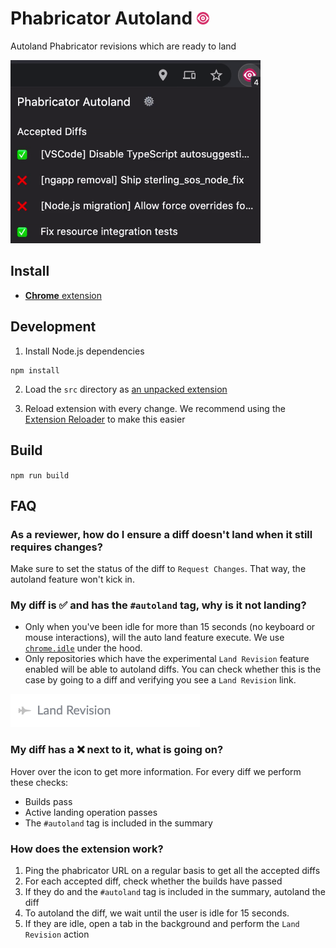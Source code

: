 # Phabricator Autoland <img src="./src/phabricator-autoland.svg" alt="Logo" width="20">

Autoland Phabricator revisions which are ready to land

<img src="./assets/phabricator-autoland-animated.gif" alt="Animated gif showing the functionality of Phabricator Autoland" width="400">

## Install

* [**Chrome** extension](https://chrome.google.com/webstore/detail/phabricator-autoland/onjafannflphlocdocbajjmnhanhhjil)

## Development

1. Install Node.js dependencies

```
npm install
```

2. Load the `src` directory as [an unpacked extension](https://webkul.com/blog/how-to-install-the-unpacked-extension-in-chrome/)

3. Reload extension with every change. We recommend using the [Extension Reloader](https://chrome.google.com/webstore/detail/extensions-reloader/fimgfedafeadlieiabdeeaodndnlbhid) to make this easier

## Build

`npm run build`


## FAQ

### As a reviewer, how do I ensure a diff doesn't land when it still requires changes?

Make sure to set the status of the diff to `Request Changes`. That way, the autoland feature won't kick in.

### My diff is ✅ and has the `#autoland` tag, why is it not landing?

* Only when you've been idle for more than 15 seconds (no keyboard or mouse interactions), will the auto land feature execute. We use [`chrome.idle`](https://developer.chrome.com/docs/extensions/reference/idle/) under the hood.
* Only repositories which have the experimental `Land Revision` feature enabled will be able to autoland diffs. You can check whether this is the case by going to a diff and verifying you see a `Land Revision` link.<br />
<img src="./assets/phabricator-land-revision-link-on-diff.png" alt="Land Revision link on a diff">

### My diff has a ❌ next to it, what is going on?

Hover over the icon to get more information. For every diff we perform these checks:
* Builds pass
* Active landing operation passes
* The `#autoland` tag is included in the summary

### How does the extension work?

1. Ping the phabricator URL on a regular basis to get all the accepted diffs
2. For each accepted diff, check whether the builds have passed
3. If they do and the `#autoland` tag is included in the summary, autoland the diff
4. To autoland the diff, we wait until the user is idle for 15 seconds.
5. If they are idle, open a tab in the background and perform the `Land Revision` action
